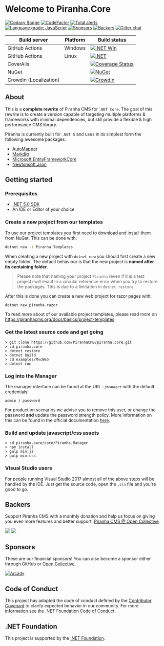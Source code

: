 # Welcome to Piranha.Core

[![Codacy Badge](https://app.codacy.com/project/badge/Grade/0fa7c8bcd5234443b79b075436e92d7e)](https://www.codacy.com/gh/PiranhaCMS/piranha.core/dashboard?utm_source=github.com&amp;utm_medium=referral&amp;utm_content=PiranhaCMS/piranha.core&amp;utm_campaign=Badge_Grade)
[![CodeFactor](https://www.codefactor.io/repository/github/piranhacms/piranha.core/badge)](https://www.codefactor.io/repository/github/piranhacms/piranha.core)
[![Total alerts](https://img.shields.io/lgtm/alerts/g/PiranhaCMS/piranha.core.svg?logo=lgtm&logoWidth=18)](https://lgtm.com/projects/g/PiranhaCMS/piranha.core/alerts/)
[![Language grade: JavaScript](https://img.shields.io/lgtm/grade/javascript/g/PiranhaCMS/piranha.core.svg?logo=lgtm&logoWidth=18)](https://lgtm.com/projects/g/PiranhaCMS/piranha.core/context:javascript)
[![Sponsors](https://opencollective.com/piranhacms/tiers/sponsor/badge.svg?label=sponsor&color=brightgreen)](Sponsors)
[![Backers](https://opencollective.com/piranhacms/tiers/backer/badge.svg?label=backer&color=brightgreen)](Backers)
[![Gitter chat](https://badges.gitter.im/PiranhaCMS/Piranha.png)](https://gitter.im/PiranhaCMS/Piranha)

| Build server           | Platform     | Build status |
|------------------------|--------------|--------------|
| GitHub Actions         | Windows      | [![.NET Win](https://github.com/PiranhaCMS/piranha.core/actions/workflows/dotnet_win.yml/badge.svg)](https://github.com/PiranhaCMS/piranha.core/actions/workflows/dotnet_win.yml) |
| GitHub Actions         | Linux        | [![.NET](https://github.com/PiranhaCMS/piranha.core/actions/workflows/dotnet.yml/badge.svg)](https://github.com/PiranhaCMS/piranha.core/actions/workflows/dotnet.yml) |
| CoverAlls              |              | [![Coverage Status](https://coveralls.io/repos/github/PiranhaCMS/piranha.core/badge.svg?branch=master&service=github&random=1)](https://coveralls.io/github/PiranhaCMS/piranha.core?branch=master) |
| NuGet                  |              | [![NuGet](https://img.shields.io/nuget/v/Piranha.svg)](https://www.nuget.org/packages/Piranha) |
| Crowdin (Localization) |              | [![Crowdin](https://badges.crowdin.net/piranhacms/localized.svg)](https://crowdin.com/project/piranhacms) |

## About

This is a **complete rewrite** of Piranha CMS for `.NET Core`. The goal of this rewrite
is to create a version capable of targeting multiple platforms & frameworks with minimal
dependencies, but still provide a flexible & high performance CMS library.

Piranha is currently built for `.NET 5` and uses in its simplest form the following awesome packages:

* [AutoMapper](https://github.com/AutoMapper/AutoMapper)
* [Markdig](https://github.com/xoofx/markdig)
* [Microsoft.EntityFrameworkCore](https://github.com/dotnet/efcore)
* [Newtonsoft.Json](https://github.com/JamesNK/Newtonsoft.Json)

## Getting started

### Prerequisites

* [.NET 5.0 SDK](https://dotnet.microsoft.com/download/dotnet/5.0)
* An IDE or Editor of your choice

### Create a new project from our templates

To use our project templates you first need to download and install them from NuGet. This can be done with:

~~~ bash
dotnet new -i Piranha.Templates
~~~

When creating a new project with `dotnet new` you should first create a new empty folder. The default behaviour is that the new project is **named after its containing folder**.

> Please note that naming your project `Piranha` (even if it is a test project) will result in a circular reference error when you try to restore the packages. This is due to a limitation in `dotnet restore`.

After this is done you can create a new web project for razor pages with:

~~~ bash
dotnet new piranha.razor
~~~

To read more about of our available project templates, please read more on https://piranhacms.org/docs/basics/project-templates

### Get the latest source code and get going

~~~
> git clone https://github.com/PiranhaCMS/piranha.core.git
> cd piranha.core
> dotnet restore
> dotnet build
> cd examples/MvcWeb
> dotnet run
~~~

### Log into the Manager

The manager interface can be found at the URL `~/manager` with the default credentials:

~~~
admin / password
~~~

For production scenarios we advise you to remove this user, or change the password
**and** update the password strength policy. More information on this can be found in
the official documentation [here](http://piranhacms.org/docs/architecture/authentication/identity).

### Build and update javascript/css assets

~~~
> cd piranha.core/core/Piranha.Manager
> npm install
> gulp min:js
> gulp min:css
~~~

### Visual Studio users

For people running Visual Studio 2017 almost all of the above steps will be handled by the IDE. Just get the source code, open the `.sln` file and you're good to go.

## Backers

Support Piranha CMS with a monthly donation and help us focus on giving you even more features and better support. [Piranha CMS @ Open Collective](https://opencollective.com/piranhacms)

<img src="https://opencollective.com/piranhacms/tiers/sponsor.svg?avatarHeight=36" />
<img src="https://opencollective.com/piranhacms/tiers/backer.svg?avatarHeight=36&width=600" />

## Sponsors

These are our financial sponsors! You can also become a sponsor either through GitHub or [Open Collective](https://opencollective.com/piranhacms).

[![Arcady](https://piranhacms.azureedge.net/uploads/672d2600-8822-4b74-bb06-392f0c4aa38d-arcady_black.png)](https://www.arcady.nl)

## Code of Conduct

This project has adopted the code of conduct defined by the [Contributor Covenant](http://contributor-covenant.org/) to clarify expected behavior in our community.
For more information see the [.NET Foundation Code of Conduct](http://www.dotnetfoundation.org/code-of-conduct).

## .NET Foundation

This project is supported by the [.NET Foundation](http://www.dotnetfoundation.org).
